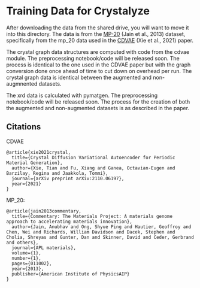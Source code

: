 # Training Data for Crystalyze

After downloading the data from the shared drive, you will want to move it into this directory.
The data is from the [MP-20](mp_20) (Jain et al., 2013) dataset, specifically from the mp_20 data used in the [CDVAE](cdvae) (Xie et al., 2021) paper.

The crystal graph data structures are computed with code from the cdvae module. The preprocessing notebook/code will be released soon. The process 
is identical to the one used in the CDVAE paper but with the graph conversion done once ahead of time to cut down on overhead per run. The crystal graph data is identical between the augmented and non-augmnented datasets.

The xrd data is calculated with pymatgen. The preprocessing notebook/code will be released soon. The process for the creation of both the augmented and non-augmented datasets is as described in the paper. 

## Citations

CDVAE 

```
@article{xie2021crystal,
  title={Crystal Diffusion Variational Autoencoder for Periodic Material Generation},
  author={Xie, Tian and Fu, Xiang and Ganea, Octavian-Eugen and Barzilay, Regina and Jaakkola, Tommi},
  journal={arXiv preprint arXiv:2110.06197},
  year={2021}
}
```

MP_20:

```
@article{jain2013commentary,
  title={Commentary: The Materials Project: A materials genome approach to accelerating materials innovation},
  author={Jain, Anubhav and Ong, Shyue Ping and Hautier, Geoffroy and Chen, Wei and Richards, William Davidson and Dacek, Stephen and Cholia, Shreyas and Gunter, Dan and Skinner, David and Ceder, Gerbrand and others},
  journal={APL materials},
  volume={1},
  number={1},
  pages={011002},
  year={2013},
  publisher={American Institute of PhysicsAIP}
}
```

